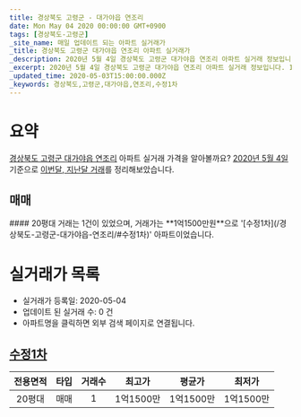 ```yaml
---
title: 경상북도 고령군 - 대가야읍 연조리
date: Mon May 04 2020 00:00:00 GMT+0900
tags: [경상북도-고령군]
_site_name: 매일 업데이트 되는 아파트 실거래가
_title: 경상북도 고령군 대가야읍 연조리 아파트 실거래가
_description: 2020년 5월 4일 경상북도 고령군 대가야읍 연조리 아파트 실거래 정보입니다. 1건 아파트 정보가 있습니다.
_excerpt: 2020년 5월 4일 경상북도 고령군 대가야읍 연조리 아파트 실거래 정보입니다. 1건 아파트 정보가 있습니다.
_updated_time: 2020-05-03T15:00:00.000Z
_keywords: 경상북도,고령군,대가야읍,연조리,수정1차
---
```





# 요약
<ins>경상북도 고령군 대가야읍 연조리</ins> 아파트 실거래 가격을 알아볼까요? <ins>2020년 5월 4일</ins> 기준으로 <ins>이번달, 지난달 거래</ins>를 정리해보았습니다.

## 매매
<div class="container">
<div class="twelve columns" markdown="1">
#### 20평대
거래는 1건이 있었으며, 거래가는 **1억1500만원**으로 '[수정1차](/경상북도-고령군-대가야읍-연조리/#수정1차)' 아파트이었습니다.
</div>
</div>



# 실거래가 목록
- 실거래가 등록일: 2020-05-04
- 업데이트 된 실거래 수: 0 건
- 아파트명을 클릭하면 외부 검색 페이지로 연결됩니다.

## [수정1차](#수정1차)

|전용면적|타입|거래수|최고가|평균가|최저가|
|:---:|:---:|:---:|:---:|:---:|:---:|
|20평대|<span class="deal-type-1">매매</span>|1|1억1500만|1억1500만|1억1500만|

<br/>



